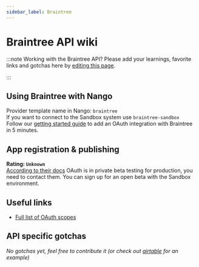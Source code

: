 ```yaml
---
sidebar_label: Braintree
---
```


# Braintree API wiki

:::note Working with the Braintree API?
Please add your learnings, favorite links and gotchas here by [editing this page](https://github.com/nangohq/nango/tree/main/docs/docs/providers/braintree.md).

:::

## Using Braintree with Nango

Provider template name in Nango: `braintree`  
If you want to connect to the Sandbox system use `braintree-sandbox`  
Follow our [getting started guide](../reference/guide.md) to add an OAuth integration with Braintree in 5 minutes.

## App registration & publishing

**Rating: `Unknown`**  
[According to their docs](https://developer.paypal.com/braintree/docs/guides/extend/oauth/overview) OAuth is in private beta testing for production, you need to contact them. You can sign up for an open beta with the Sandbox environment.

## Useful links

-   [Full list of OAuth scopes](https://developer.paypal.com/braintree/docs/guides/extend/oauth/reference#resource-oriented-oauth-scopes)

## API specific gotchas

_No gotchas yet, feel free to contribute it (or check out [airtable](airtable.md) for an example)_
